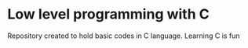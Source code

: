 # Low level programming with C

Repository created to hold basic codes in C language. Learning C is fun
